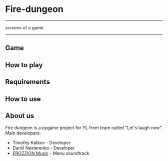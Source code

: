 # Fire-dungeon
---
*screens*  of a game

---

## Game
## How to play
## Requirements
## How to use

## About us
Fire dungeon is a pygame project for YL from team called "Let's laugh now".
Main developers:
* Timofey Katkov - Developer
* Daniil Nesterenko - Developer
* [EROZZION Music](https://vk.com/erozzionmusic) - Menu soundtrack
